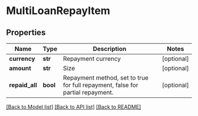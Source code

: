 # MultiLoanRepayItem

## Properties
Name | Type | Description | Notes
------------ | ------------- | ------------- | -------------
**currency** | **str** | Repayment currency | [optional] 
**amount** | **str** | Size | [optional] 
**repaid_all** | **bool** | Repayment method, set to true for full repayment, false for partial repayment. | [optional] 

[[Back to Model list]](../README.md#documentation-for-models) [[Back to API list]](../README.md#documentation-for-api-endpoints) [[Back to README]](../README.md)


